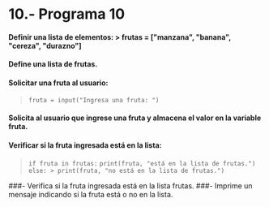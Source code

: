 # 10.- Programa 10
#### Definir una lista de elementos: > frutas = ["manzana", "banana", "cereza", "durazno"]

#### Define una lista de frutas.
#### Solicitar una fruta al usuario: 
> ```fruta = input("Ingresa una fruta: ")```

#### Solicita al usuario que ingrese una fruta y almacena el valor en la variable fruta.
#### Verificar si la fruta ingresada está en la lista: 
> ```if fruta in frutas:```
> ```print(fruta, "está en la lista de frutas.")```
> ```else: > print(fruta, "no está en la lista de frutas.")```

###- Verifica si la fruta ingresada está en la lista frutas.
###- Imprime un mensaje indicando si la fruta está o no en la lista.
